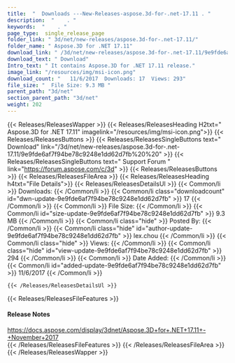 ```yaml
---
title:  "  Downloads ---New-Releases-aspose.3d-for-.net-17.11 . " 
description:  "    . " 
keywords:  "    . " 
page_type:  single_release_page
folder_link: " 3d/net/new-releases/aspose.3d-for-.net-17.11/"
folder_name: " Aspose.3D for .NET 17.11"
download_link: " /3d/net/new-releases/aspose.3d-for-.net-17.11/9e9fde6af7f94be78c9248e1dd62d7fb"
download_text: " Download"
Intro_text: " It contains Aspose.3D for .NET 17.11 release."
image_link: "/resources/img/msi-icon.png"
download_count: "   11/6/2017  Downloads: 17  Views: 293"
file_size: "  File Size: 9.3 MB "
parent_path: "3d/net"
section_parent_path: "3d/net"
weight: 202
---
```


{{< Releases/ReleasesWapper >}}
  {{< Releases/ReleasesHeading H2txt=" Aspose.3D for .NET 17.11" imagelink="/resources/img/msi-icon.png">}}
  {{< Releases/ReleasesButtons >}}
    {{< Releases/ReleasesSingleButtons text=" Download" link="/3d/net/new-releases/aspose.3d-for-.net-17.11/9e9fde6af7f94be78c9248e1dd62d7fb%20%20" >}}
    {{< Releases/ReleasesSingleButtons text=" Support Forum " link="https://forum.aspose.com/c/3d" >}}
  {{< Releases/ReleasesButtons >}}
  {{< Releases/ReleasesFileArea >}}
    {{< Releases/ReleasesHeading h4txt="File Details">}}
    {{< Releases/ReleasesDetailsUl >}}
            {{< Common/li  >}} Downloads: {{< /Common/li >}} 
      {{< Common/li class="downloadcount" id="dwn-update-9e9fde6af7f94be78c9248e1dd62d7fb" >}} 17 {{< /Common/li >}} 
      {{< Common/li  >}} File Size: {{< /Common/li >}} 
      {{< Common/li id="size-update-9e9fde6af7f94be78c9248e1dd62d7fb" >}} 9.3 MB {{< /Common/li >}} 
      {{< Common/li  class="hide" >}} Posted By: {{< /Common/li >}} 
      {{< Common/li class="hide" id="author-update-9e9fde6af7f94be78c9248e1dd62d7fb" >}} lex.chou {{< /Common/li >}} 
      {{< Common/li class="hide"  >}} Views: {{< /Common/li >}} 
      {{< Common/li class="hide" id="view-update-9e9fde6af7f94be78c9248e1dd62d7fb" >}} 294 {{< /Common/li >}} 
      {{< Common/li  >}} Date Added: {{< /Common/li >}} 
      {{< Common/li id="added-update-9e9fde6af7f94be78c9248e1dd62d7fb" >}} 11/6/2017 {{< /Common/li >}} 

    {{< /Releases/ReleasesDetailsUl >}}

  {{< Releases/ReleasesFileFeatures >}}
      <h4>Release Notes</h4><div><a href="https://docs.aspose.com/display/3dnet/Aspose.3D+for+.NET+17.11+-+November+2017">https://docs.aspose.com/display/3dnet/Aspose.3D+for+.NET+17.11+-+November+2017</a></div>
  {{< /Releases/ReleasesFileFeatures >}}
 {{< /Releases/ReleasesFileArea >}}
{{< /Releases/ReleasesWapper >}}


